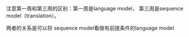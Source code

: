注意第一周和第三周的区别：第一周是language model， 第三周是sequence model（translation）。

两者的关系是可以将 sequence model看做有前提条件的language model



